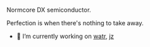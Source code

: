 Normcore DX semiconductor.

Perfection is when there's nothing to take away.

- 🔭 I’m currently working on [watr](https://github.com/dy/watr), [jz](https://github.com/dy/jz)

<!--
**dy/dy** is a ✨ _special_ ✨ repository because its `README.md` (this file) appears on your GitHub profile.

Here are some ideas to get you started:

- 🌱 I’m currently learning scroll effects, 
- 👯 I’m looking to collaborate on ...
- 🤔 I’m looking for help with ...
- 💬 Ask me about ...
- 📫 How to reach me: ...
- ⚡ Fun fact: ...
-->
